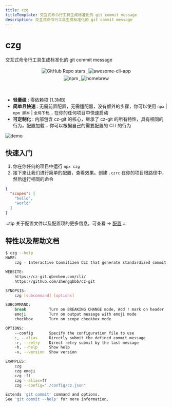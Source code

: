 ```yaml
---
title: czg
titleTemplate: 交互式命令行工具生成标准化的 git commit message
description: 交互式命令行工具生成标准化的 git commit message
---
```


<h1 class="clip">czg</h1>
<p class="description">交互式命令行工具生成标准化的 git commit message</p>

<p align="center">
    <a target="_blank" href="https://github.com/Zhengqbbb/cz-git">
      <img style="display:inline-block;margin:0.2em;" alt="GitHub Repo stars" src="https://img.shields.io/github/stars/zhengqbbb/cz-git?style=social">
    </a>
    <a target="_blank" href="https://github.com/agarrharr/awesome-cli-apps#git">
      <img style="display:inline-block;margin:0.2em;" alt="awesome-cli-app" src="https://cdn.rawgit.com/sindresorhus/awesome/d7305f38d29fed78fa85652e3a63e154dd8e8829/media/badge.svg">
    </a>
    <br>
    <a href="https://www.npmjs.com/package/czg">
        <img style="display:inline-block;margin:0.2em;" alt="npm" src="https://img.shields.io/npm/v/czg?style=flat-square&logo=npm">
    </a>
    <a href="https://formulae.brew.sh/formula/czg">
        <img style="display:inline-block;margin:0.2em;" alt="homebrew" src="https://img.shields.io/homebrew/v/czg?style=flat-square&logo=homebrew&label=homebrew">
    </a>
</p>

<br />

- **轻量级** : 零依赖项 (1.3MB)
- **简单且快速** : 无需前置配置，无需适配器，没有额外的步骤，你可以使用 `npx` | `npm 脚本` | `全局下载`... 在你的任何项目中快速启动
- **可定制化** : 内部包含 cz-git 的核心，继承了 cz-git 的所有特性，具有相同的行为，配置加载... 你可以根据自己的需要配置的 CLI 的行为

![demo](https://user-images.githubusercontent.com/40693636/175753060-cf4f5e48-100d-430a-93e9-31b17f42802f.gif)

## 快速入门
1. 你在你任何的项目中运行 `npx czg`
2. 接下来让我们进行简单的配置，查看效果。创建 `.czrc` 在你的项目根路径中，然后运行相同的命令

```json
{
  "scopes": [
    "hello",
    "world"
  ]
}
```

:::tip
关于配置文件以及配置项的更多信息，可查看 → [配置](/config/)
:::


## 特性以及帮助文档

```sh
$ czg --help
NAME:
    czg - Interactive Commitizen CLI that generate standardized commit messages

WEBSITE:
    https://cz-git.qbenben.com/cli/
    https://github.com/Zhengqbbb/cz-git

SYNOPSIS:
    czg [subcommand] [options]

SUBCOMMAND:
    break          Turn on BREAKING CHANGE mode, Add ! mark on header
    emoji          Turn on output message with emoji mode
    checkbox       Turn on scope checkbox mode

OPTIONS:
    --config       Specify the configuration file to use
    :, --alias     Directly submit the defined commit message
    -r, --retry    Direct retry submit by the last message
    -h, --help     Show help
    -v, --version  Show version

EXAMPLES:
    czg
    czg emoji
    czg :ff
    czg --alias=ff
    czg --config="./config/cz.json"

Extends 'git commit' command and options.
See 'git commit --help' for more information.
```
